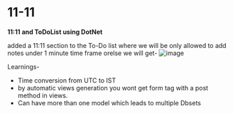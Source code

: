 # 11-11
**11:11 and ToDoList using DotNet**

added a 11:11 section to the To-Do list where we will be only allowed to add notes under 1 minute time frame orelse we will get- 
![image](https://github.com/Yooosless/11-11/assets/81465960/48911106-1b19-47d4-a481-db57ec02261f)

Learnings-
* Time conversion from UTC to IST 
* by automatic views generation you wont get form tag with a post method in views.
* Can have more than one model which leads to multiple Dbsets
